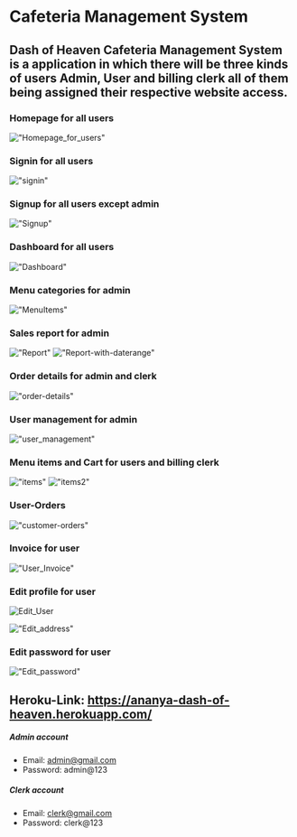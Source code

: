 # Cafeteria Management System

## Dash of Heaven Cafeteria Management System is a application in which there will be three kinds of users Admin, User and billing clerk all of them being assigned their respective website access.

### Homepage for all users
!["Homepage_for_users"](https://user-images.githubusercontent.com/77260445/124922858-8bd82500-e017-11eb-850a-ade4f9ba75a7.png)

### Signin for all users
!["signin"](https://user-images.githubusercontent.com/77260445/124923021-ae6a3e00-e017-11eb-9d43-76781619aeca.png)

### Signup for all users except admin
!["Signup"](https://user-images.githubusercontent.com/77260445/124923108-c477fe80-e017-11eb-8f82-6e083010fd98.png)

### Dashboard for all users
!["Dashboard"](https://user-images.githubusercontent.com/77260445/124924041-a78ffb00-e018-11eb-9845-67872b02bcce.png)

### Menu categories for admin
!["MenuItems"](https://user-images.githubusercontent.com/77260445/124924237-dc9c4d80-e018-11eb-941b-10e4e3ee5e41.png)

### Sales report for admin
!["Report"](https://user-images.githubusercontent.com/77260445/125565933-21b25af3-cb80-4089-8e83-1e3d4f440fc2.png)
!["Report-with-daterange"](https://user-images.githubusercontent.com/77260445/125566831-6966f81a-f799-488c-a912-05059811cb7f.png)

### Order details for admin and clerk
!["order-details"](https://user-images.githubusercontent.com/77260445/124924462-1bca9e80-e019-11eb-9180-911a16f3f745.png)

### User management for admin
!["user_management"](https://user-images.githubusercontent.com/77260445/124830422-74595780-df97-11eb-8d5a-20f72932a4f7.png)

### Menu items and Cart for users and billing clerk
!["items"](https://user-images.githubusercontent.com/77260445/124925673-4ff28f00-e01a-11eb-997f-819ea0aaefd9.png)
!["items2"](https://user-images.githubusercontent.com/77260445/124925687-52ed7f80-e01a-11eb-9a86-f39e6b673f09.png)

### User-Orders
!["customer-orders"](https://user-images.githubusercontent.com/77260445/125567449-9b9aa6a7-2dbb-4db8-9450-731fc4455820.png)

### Invoice for user
!["User_Invoice"](https://user-images.githubusercontent.com/77260445/124925941-9f38bf80-e01a-11eb-958b-0672a9f0b5a9.png)

### Edit profile for user
![Edit_User](https://user-images.githubusercontent.com/77260445/124926049-b7a8da00-e01a-11eb-89cb-4d074accc066.png)

!["Edit_address"](https://user-images.githubusercontent.com/77260445/124926749-8381e900-e01b-11eb-85f2-fe5682a4ce95.png)

### Edit password for user
!["Edit_password"](https://user-images.githubusercontent.com/77260445/124926484-33a32200-e01b-11eb-9e60-0762eefc043d.png)


## Heroku-Link: https://ananya-dash-of-heaven.herokuapp.com/

##### Admin account 
* Email: admin@gmail.com 
* Password: admin@123

##### Clerk account 
* Email: clerk@gmail.com 
* Password: clerk@123



